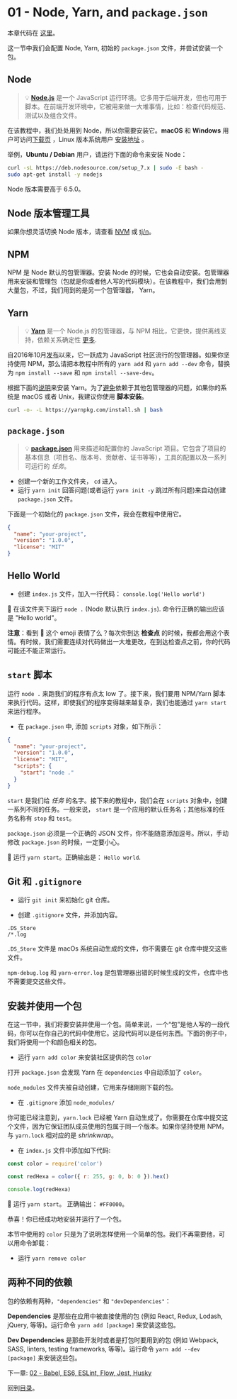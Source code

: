 # 01 - Node, Yarn, and `package.json`

本章代码在 [这里](https://github.com/verekia/js-stack-walkthrough/tree/master/01-node-yarn-package-json)。

这一节中我们会配置 Node, Yarn, 初始的 `package.json` 文件，并尝试安装一个包。

## Node

> 💡 **[Node.js](https://nodejs.org/)** 是一个 JavaScript 运行环境。它多用于后端开发，但也可用于脚本。在前端开发环境中，它被用来做一大堆事情，比如：检查代码规范、测试以及组合文件。

在该教程中，我们处处用到 Node，所以你需要安装它。**macOS** 和 **Windows** 用户可访问[下载页](https://nodejs.org/en/download/current/) ，Linux 版本系统用户 [安装地址](https://nodejs.org/en/download/package-manager/) 。



举例，**Ubuntu / Debian** 用户，请运行下面的命令来安装 Node：

```sh
curl -sL https://deb.nodesource.com/setup_7.x | sudo -E bash -
sudo apt-get install -y nodejs
```

Node 版本需要高于 6.5.0。

## Node 版本管理工具

如果你想灵活切换 Node 版本，请查看 [NVM](https://github.com/creationix/nvm) 或 [tj/n](https://github.com/tj/n)。

## NPM

NPM 是 Node 默认的包管理器。安装 Node 的时候，它也会自动安装。包管理器用来安装和管理包（包就是你或者他人写的代码模块）。在该教程中，我们会用到大量包，不过，我们用到的是另一个包管理器， Yarn。

## Yarn


> 💡 **[Yarn](https://yarnpkg.com/)** 是一个 Node.js 的包管理器，与 NPM 相比，它更快，提供离线支持，依赖关系确定性 [更多](https://yarnpkg.com/en/docs/yarn-lock).

自2016年10月[发布](https://code.facebook.com/posts/1840075619545360)以来，它一跃成为 JavaScript 社区流行的包管理器。如果你坚持使用 NPM，那么请把本教程中所有的 `yarn add` 和 `yarn add --dev` 命令，替换为 `npm install --save` 和 `npm install --save-dev`。

根据下面的[说明](https://yarnpkg.com/en/docs/install)来安装 Yarn。为了[避免](https://github.com/yarnpkg/yarn/issues/1505)依赖于其他包管理器的问题，如果你的系统是 macOS 或者 Unix，我建议你使用 **脚本安装**。

```sh
curl -o- -L https://yarnpkg.com/install.sh | bash
```

## `package.json`

> 💡 **[package.json](https://yarnpkg.com/en/docs/package-json)** 用来描述和配置你的 JavaScript 项目。它包含了项目的基本信息（项目名、版本号、贡献者、证书等等），工具的配置以及一系列可运行的 *任务*。

- 创建一个新的工作文件夹， `cd` 进入。
- 运行 `yarn init` 回答问题(或者运行 `yarn init -y` 跳过所有问题)来自动创建 `package.json` 文件。

下面是一个初始化的 `package.json` 文件，我会在教程中使用它。

```json
{
  "name": "your-project",
  "version": "1.0.0",
  "license": "MIT"
}
```

## Hello World

- 创建 `index.js` 文件，加入一行代码： `console.log('Hello world')`

🏁 在该文件夹下运行 `node .` (Node 默认执行 `index.js`). 命令行正确的输出应该是 "Hello world"。

**注意**：看到 🏁 这个 emoji 表情了么？每次你到达 **检查点** 的时候，我都会用这个表情。有时候，我们需要连续对代码做出一大堆更改，在到达检查点之前，你的代码可能还不能正常运行。

## `start` 脚本

运行 `node .` 来跑我们的程序有点太 low 了。接下来，我们要用 NPM/Yarn 脚本来执行代码。这样，即使我们的程序变得越来越复杂，我们也能通过 `yarn start` 来运行程序。

- 在 `package.json` 中, 添加 `scripts` 对象，如下所示：

```json
{
  "name": "your-project",
  "version": "1.0.0",
  "license": "MIT",
  "scripts": {
    "start": "node ."
  }
}
```

`start` 是我们给 *任务* 的名字。接下来的教程中，我们会在 `scripts` 对象中，创建一系列不同的任务。一般来说， `start` 是一个应用的默认任务名；其他标准的任务名称有 `stop` 和 `test`。

`package.json` 必须是一个正确的 JSON  文件，你不能随意添加逗号。所以，手动修改 `package.json` 的时候，一定要小心。

🏁 运行 `yarn start`。正确输出是： `Hello world`.

## Git 和 `.gitignore`

- 运行 `git init` 来初始化 git 仓库。

- 创建 `.gitignore` 文件，并添加内容。

```gitignore
.DS_Store
/*.log
```

`.DS_Store` 文件是 macOs 系统自动生成的文件，你不需要在 git 仓库中提交这些文件。

`npm-debug.log` 和 `yarn-error.log` 是包管理器出错的时候生成的文件，仓库中也不需要提交这些文件。

## 安装并使用一个包

在这一节中，我们将要安装并使用一个包。简单来说，一个“包”是他人写的一段代码，你可以在你自己的代码中使用它。这段代码可以是任何东西。下面的例子中，我们将使用一个和颜色相关的包。

- 运行 `yarn add color` 来安装社区提供的包 `color`

打开 `package.json` 会发现 Yarn 在 `dependencies` 中自动添加了 `color`。

`node_modules` 文件夹被自动创建，它用来存储刚刚下载的包。

- 在 `.gitignore` 添加 `node_modules/`

你可能已经注意到，`yarn.lock` 已经被 Yarn 自动生成了。你需要在仓库中提交这个文件，因为它保证团队成员使用的包属于同一个版本。如果你坚持使用 NPM，与 `yarn.lock` 相对应的是 *shrinkwrap*。

- 在 `index.js` 文件中添加如下代码:

```js
const color = require('color')

const redHexa = color({ r: 255, g: 0, b: 0 }).hex()

console.log(redHexa)
```

🏁 运行 `yarn start`。 正确输出： `#FF0000`。

恭喜！你已经成功地安装并运行了一个包。

本节中使用的 `color` 只是为了说明怎样使用一个简单的包。我们不再需要他，可以用命令卸载：

- 运行 `yarn remove color`

## 两种不同的依赖

包的依赖有两种，`"dependencies"` 和 `"devDependencies"`：


**Dependencies** 是那些在应用中被直接使用的包 (例如 React, Redux, Lodash, jQuery, 等等)。运行命令 `yarn add [package]` 来安装这些包。

**Dev Dependencies** 是那些开发时或者是打包时要用到的包 (例如 Webpack, SASS, linters, testing frameworks, 等等)。运行命令 `yarn add --dev [package]` 来安装这些包。

下一章: [02 - Babel, ES6, ESLint, Flow, Jest, Husky](02-babel-es6-eslint-flow-jest-husky.md#readme)

回到[目录](https://github.com/verekia/js-stack-from-scratch#table-of-contents)。
